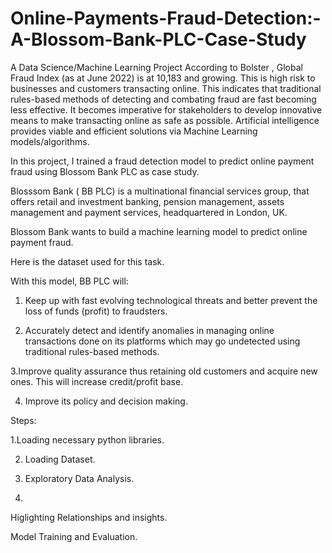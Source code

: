 # Online-Payments-Fraud-Detection:-A-Blossom-Bank-PLC-Case-Study
A Data Science/Machine Learning Project
According to Bolster , Global Fraud Index (as at June 2022) is at 10,183 and growing. This is high risk to businesses and customers transacting online. This indicates that traditional rules-based methods of detecting and combating fraud are fast becoming less effective. It becomes imperative for stakeholders to develop innovative means to make transacting online as safe as possible. Artificial intelligence provides viable and efficient solutions via Machine Learning models/algorithms.

In this project, I trained a fraud detection model to predict online payment fraud using Blossom Bank PLC as case study.

Blosssom Bank ( BB PLC) is a multinational financial services group, that offers retail and investment banking, pension management, assets management and payment services, headquartered in London, UK.

Blossom Bank wants to build a machine learning model to predict online payment fraud.

Here is the dataset used for this task.

With this model, BB PLC will:

1. Keep up with fast evolving technological threats and better prevent the loss of funds (profit) to fraudsters.

2. Accurately detect and identify anomalies in managing online transactions done on its platforms which may go undetected using traditional rules-based methods.

3.Improve quality assurance thus retaining old customers and acquire new ones. This will increase credit/profit base.

4. Improve its policy and decision making.

Steps:

1.Loading necessary python libraries.


2. Loading Dataset.

3. Exploratory Data Analysis.
4. 

Higlighting Relationships and insights.

Model Training and Evaluation.
